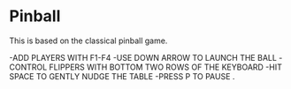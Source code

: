 # Pinball

This is based on the classical pinball game.

-ADD PLAYERS WITH F1-F4
-USE DOWN ARROW TO LAUNCH THE BALL
-CONTROL FLIPPERS WITH BOTTOM TWO ROWS OF THE KEYBOARD
-HIT SPACE TO GENTLY NUDGE THE TABLE
-PRESS P TO PAUSE .                      